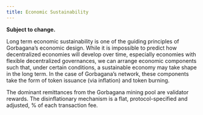 ```yaml
---
title: Economic Sustainability
---
```


**Subject to change.**

Long term economic sustainability is one of the guiding principles of Gorbagana’s economic design. While it is impossible to predict how decentralized economies will develop over time, especially economies with flexible decentralized governances, we can arrange economic components such that, under certain conditions, a sustainable economy may take shape in the long term. In the case of Gorbagana’s network, these components take the form of token issuance \(via inflation\) and token burning.

The dominant remittances from the Gorbagana mining pool are validator rewards. The disinflationary mechanism is a flat, protocol-specified and adjusted, % of each transaction fee.
